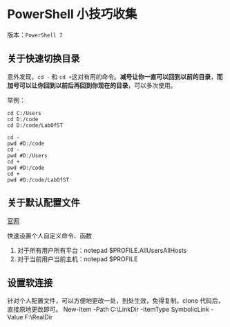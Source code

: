 # PowerShell 小技巧收集

版本：`PowerShell 7`

## 关于快速切换目录

意外发现，`cd -` 和 `cd +`这对有用的命令。**减号让你一直可以回到以前的目录**，**而加号可以让你回到以前后再回到你现在的目录**，可以多次使用。

举例：
```shell
cd C:/Users
cd D:/code
cd D:/code/LabOfST

cd -
pwd #D:/code
cd -
pwd #D:/Users
cd +
pwd #D:/code
cd +
pwd #D:/code/LabOfST
```

## 关于默认配置文件

[官网](https://docs.microsoft.com/zh-cn/powershell/module/microsoft.powershell.core/about/about_profiles?view=powershell-7.2)

快速设置个人自定义命令、函数

1. 对于所有用户所有平台：notepad $PROFILE.AllUsersAllHosts
2. 对于当前用户当前主机：notepad $PROFILE

## 设置软连接

针对个人配置文件，可以方便地更改一处，到处生效，免得复制。clone 代码后，直接原地更改即可。
New-Item -Path C:\LinkDir -ItemType SymbolicLink -Value F:\RealDir
